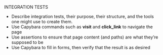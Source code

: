 INTEGRATION TESTS

- Describe integration tests, their purpose, their structure, and the tools one might use to create them.
- Use Capybara commands such as **visit** and **click_link** to navigate the page
- Use assertions to ensure that page content (and paths) are what they’re supposed to be
- Use Capybara to fill in forms, then verify that the result is as desired